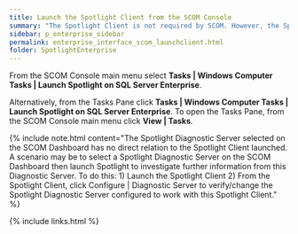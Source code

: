 ```yaml
---
title: Launch the Spotlight Client from the SCOM Console
summary: "The Spotlight Client is not required by SCOM. However, the Spotlight Client is required to configure Spotlight, manage Spotlight connections and configure alarms. If the Spotlight Client is installed on the same computer as the SCOM Console, then the Spotlight Client can be launched from the SCOM Console."
sidebar: p_enterprise_sidebar
permalink: enterprise_interface_scom_launchclient.html
folder: SpotlightEnterprise
---
```




From the SCOM Console main menu select **Tasks \| Windows Computer Tasks \| Launch Spotlight on SQL Server Enterprise**.

Alternatively, from the Tasks Pane click **Tasks \| Windows Computer Tasks \| Launch Spotlight on SQL Server Enterprise**. To open the Tasks Pane, from the SCOM Console main menu click **View \| Tasks**.

{% include note.html content="The Spotlight Diagnostic Server selected on the SCOM Dashboard has no direct relation to the Spotlight Client launched. A scenario may be to select a Spotlight Diagnostic Server on the SCOM Dashboard then launch Spotlight to investigate further information from this Diagnostic Server. To do this: 1) Launch the Spotlight Client 2) From the Spotlight Client, click Configure \| Diagnostic Server to verify/change the Spotlight Diagnostic Server configured to work with this Spotlight Client." %}

{% include links.html %}
